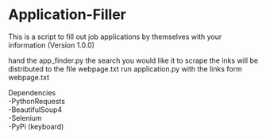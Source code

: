 # Application-Filler
This is a script to fill out job applications by themselves with your information
(Version 1.0.0)


hand the app_finder.py the search you would like it to scrape the inks will be distributed to the file webpage.txt
run application.py with the links form webpage.txt

Dependencies\
-PythonRequests\
-BeautifulSoup4\
-Selenium\
-PyPi (keyboard)
